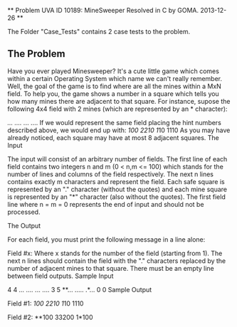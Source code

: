**
    Problem UVA ID 10189: MineSweeper
    Resolved in C by GOMA.
    2013-12-26 
**

The Folder "Case_Tests" contains 2 case tests to the problem.

The Problem
----------------------------------------------------------
Have you ever played Minesweeper? It's a cute little game which comes within a certain Operating System which name we can't really remember. Well, the goal of the game is to find where are all the mines within a MxN field. To help you, the game shows a number in a square which tells you how many mines there are adjacent to that square. For instance, supose the following 4x4 field with 2 mines (which are represented by an * character):

*...
....
.*..
....
If we would represent the same field placing the hint numbers described above, we would end up with:
*100
2210
1*10
1110
As you may have already noticed, each square may have at most 8 adjacent squares.
The Input

The input will consist of an arbitrary number of fields. The first line of each field contains two integers n and m (0 < n,m <= 100) which stands for the number of lines and columns of the field respectively. The next n lines contains exactly m characters and represent the field. Each safe square is represented by an "." character (without the quotes) and each mine square is represented by an "*" character (also without the quotes). The first field line where n = m = 0 represents the end of input and should not be processed.

The Output

For each field, you must print the following message in a line alone:

Field #x:
Where x stands for the number of the field (starting from 1). The next n lines should contain the field with the "." characters replaced by the number of adjacent mines to that square. There must be an empty line between field outputs.
Sample Input

4 4
*...
....
.*..
....
3 5
**...
.....
.*...
0 0
Sample Output

Field #1:
*100
2210
1*10
1110

Field #2:
**100
33200
1*100
